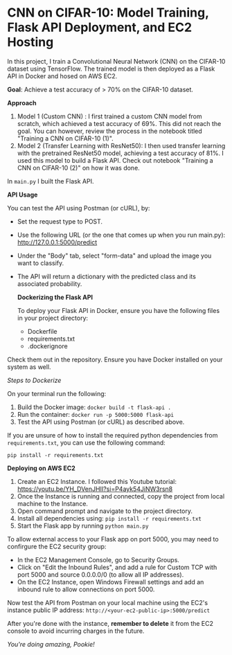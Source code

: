 # CNN on CIFAR-10: Model Training, Flask API Deployment, and EC2 Hosting

In this project, I train a Convolutional Neural Network (CNN) on the CIFAR-10 dataset using TensorFlow. The trained model is then deployed as a Flask API in Docker and hosed on AWS EC2.

**Goal**: Achieve a test accuracy of > 70% on the CIFAR-10 dataset.

**Approach**

1. Model 1 (Custom CNN) : I first trained a custom CNN model from scratch, which achieved a test accuracy of 69%. This did not reach the goal. You can however, review the process in the notebook titled "Training a CNN on CIFAR-10 (1)".
2. Model 2 (Transfer Learning with ResNet50): I then used transfer learning with the pretrained ResNet50 model, achieving a test accuracy of 81%. I used this model to build a Flask API. Check out notebook "Training a CNN on CIFAR-10 (2)" on how it was done.

In ```main.py``` I built the Flask API.

**API Usage**

You can test the API using Postman (or cURL), by:
* Set the request type to POST.
* Use the following URL (or the one that comes up when you run main.py): http://127.0.0.1:5000/predict
* Under the "Body" tab, select "form-data" and upload the image you want to classify.
* The API will return a dictionary with the predicted class and its associated probability.

  **Dockerizing the Flask API**

  To deploy your Flask API in Docker, ensure you have the following files in your project directory:
  * Dockerfile
  * requirements.txt
  * .dockerignore

 Check them out in the repository. Ensure you have Docker installed on your system as well.

 *Steps to Dockerize*
 
 On your terminal run the following:
 1. Build the Docker image: ```docker build -t flask-api .```
 2. Run the container: ```docker run -p 5000:5000 flask-api```
 3. Test the API using Postman (or cURL) as described above.

If you are unsure of how to install the required python dependencies from ```requirements.txt```, you can use the following command:

```pip install -r requirements.txt```

**Deploying on AWS EC2**

1. Create an EC2 Instance. I followed this Youtube tutorial: https://youtu.be/YH_DVenJHII?si=P4ayk54JiNW3rsn8
2. Once the Instance is running and connected, copy the project from local machine to the Instance.
3. Open command prompt and navigate to the project directory.
4. Install all dependencies using: ```pip install -r requirements.txt```
5. Start the Flask app by running ```python main.py```

To allow external access to your Flask app on port 5000, you may need to confirgure the EC2 security group:
* In the EC2 Management Console, go to Security Groups.
* Click on "Edit the Inbound Rules", and add a rule for Custom TCP with port 5000 and source 0.0.0.0/0 (to allow all IP addresses).
* On the EC2 Instance, open Windows Firewall settings and add an inbound rule to allow connections on port 5000.

Now test the API from Postman on your local machine using the EC2's instance public IP address: ```http://<your-ec2-public-ip>:5000/predict```

After you're done with the instance, **remember to delete** it from the EC2 console to avoid incurring charges in the future.


  *You're doing amazing, Pookie!*
